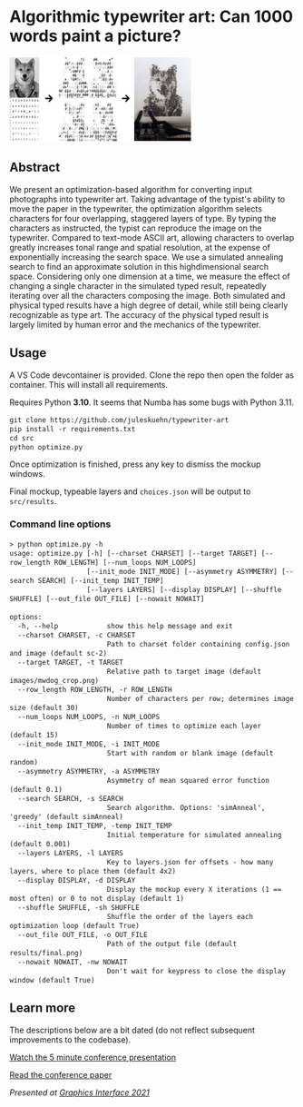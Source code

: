 # Algorithmic typewriter art: Can 1000 words paint a picture?

![Process overview: Input photograph and character set transformed into 4 typeable layers, then typed in overlapping fashion.](https://github.com/juleskuehn/typewriter-art/raw/master/process.png)

## Abstract

We present an optimization-based algorithm for converting input photographs into typewriter art. 
Taking advantage of the typist's ability to move the paper in the typewriter, 
the optimization algorithm selects characters for four overlapping, staggered layers of type. 
By typing the characters as instructed, the typist can reproduce the image on the typewriter. 
Compared to text-mode ASCII art, allowing characters to overlap greatly increases tonal range 
and spatial resolution, at the expense of exponentially increasing the search space. 
We use a simulated annealing search to find an approximate solution in this highdimensional 
search space. Considering only one dimension at a time, we measure the effect of changing a 
single character in the simulated typed result, repeatedly iterating over all the characters 
composing the image. Both simulated and physical typed results have a high degree of detail, 
while still being clearly recognizable as type art. The accuracy of the physical typed result is 
largely limited by human error and the mechanics of the typewriter.

## Usage

A VS Code devcontainer is provided. Clone the repo then open the folder as container. This will install all requirements.

Requires Python **3.10**. It seems that Numba has some bugs with Python 3.11.

```
git clone https://github.com/juleskuehn/typewriter-art
pip install -r requirements.txt
cd src
python optimize.py
```

Once optimization is finished, press any key to dismiss the mockup windows.

Final mockup, typeable layers and `choices.json` will be output to `src/results`.

### Command line options
```
> python optimize.py -h
usage: optimize.py [-h] [--charset CHARSET] [--target TARGET] [--row_length ROW_LENGTH] [--num_loops NUM_LOOPS]
                   [--init_mode INIT_MODE] [--asymmetry ASYMMETRY] [--search SEARCH] [--init_temp INIT_TEMP]
                   [--layers LAYERS] [--display DISPLAY] [--shuffle SHUFFLE] [--out_file OUT_FILE] [--nowait NOWAIT]

options:
  -h, --help            show this help message and exit
  --charset CHARSET, -c CHARSET
                        Path to charset folder containing config.json and image (default sc-2)
  --target TARGET, -t TARGET
                        Relative path to target image (default images/mwdog_crop.png)
  --row_length ROW_LENGTH, -r ROW_LENGTH
                        Number of characters per row; determines image size (default 30)
  --num_loops NUM_LOOPS, -n NUM_LOOPS
                        Number of times to optimize each layer (default 15)
  --init_mode INIT_MODE, -i INIT_MODE
                        Start with random or blank image (default random)
  --asymmetry ASYMMETRY, -a ASYMMETRY
                        Asymmetry of mean squared error function (default 0.1)
  --search SEARCH, -s SEARCH
                        Search algorithm. Options: 'simAnneal', 'greedy' (default simAnneal)
  --init_temp INIT_TEMP, -temp INIT_TEMP
                        Initial temperature for simulated annealing (default 0.001)
  --layers LAYERS, -l LAYERS
                        Key to layers.json for offsets - how many layers, where to place them (default 4x2)
  --display DISPLAY, -d DISPLAY
                        Display the mockup every X iterations (1 == most often) or 0 to not display (default 1)
  --shuffle SHUFFLE, -sh SHUFFLE
                        Shuffle the order of the layers each optimization loop (default True)
  --out_file OUT_FILE, -o OUT_FILE
                        Path of the output file (default results/final.png)
  --nowait NOWAIT, -nw NOWAIT
                        Don't wait for keypress to close the display window (default True)
```

## Learn more

The descriptions below are a bit dated (do not reflect subsequent improvements to the codebase).

[Watch the 5 minute conference presentation](https://www.youtube.com/watch?v=usa6kupyCjA)

[Read the conference paper](https://github.com/juleskuehn/typewriter-art/gi2021-13.pdf)

*Presented at [Graphics Interface 2021](https://graphicsinterface.org/proceedings/gi2021/gi2021-13/)*
